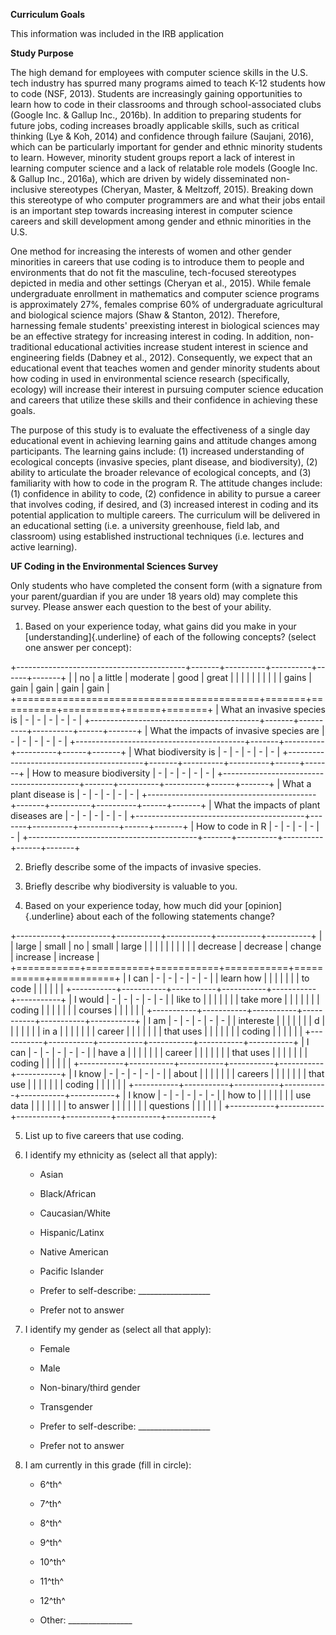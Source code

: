 **Curriculum Goals**

This information was included in the IRB application

**Study Purpose**

The high demand for employees with computer science skills in the U.S.
tech industry has spurred many programs aimed to teach K-12 students how
to code (NSF, 2013). Students are increasingly gaining opportunities to
learn how to code in their classrooms and through school-associated
clubs (Google Inc. & Gallup Inc., 2016b). In addition to preparing
students for future jobs, coding increases broadly applicable skills,
such as critical thinking (Lye & Koh, 2014) and confidence through
failure (Saujani, 2016), which can be particularly important for gender
and ethnic minority students to learn. However, minority student groups
report a lack of interest in learning computer science and a lack of
relatable role models (Google Inc. & Gallup Inc., 2016a), which are
driven by widely disseminated non-inclusive stereotypes (Cheryan,
Master, & Meltzoff, 2015). Breaking down this stereotype of who computer
programmers are and what their jobs entail is an important step towards
increasing interest in computer science careers and skill development
among gender and ethnic minorities in the U.S.

One method for increasing the interests of women and other gender
minorities in careers that use coding is to introduce them to people and
environments that do not fit the masculine, tech-focused stereotypes
depicted in media and other settings (Cheryan et al., 2015). While
female undergraduate enrollment in mathematics and computer science
programs is approximately 27%, females comprise 60% of undergraduate
agricultural and biological science majors (Shaw & Stanton, 2012).
Therefore, harnessing female students' preexisting interest in
biological sciences may be an effective strategy for increasing interest
in coding. In addition, non-traditional educational activities increase
student interest in science and engineering fields (Dabney et al.,
2012). Consequently, we expect that an educational event that teaches
women and gender minority students about how coding in used in
environmental science research (specifically, ecology) will increase
their interest in pursuing computer science education and careers that
utilize these skills and their confidence in achieving these goals.

The purpose of this study is to evaluate the effectiveness of a single
day educational event in achieving learning gains and attitude changes
among participants. The learning gains include: (1) increased
understanding of ecological concepts (invasive species, plant disease,
and biodiversity), (2) ability to articulate the broader relevance of
ecological concepts, and (3) familiarity with how to code in the program
R. The attitude changes include: (1) confidence in ability to code, (2)
confidence in ability to pursue a career that involves coding, if
desired, and (3) increased interest in coding and its potential
application to multiple careers. The curriculum will be delivered in an
educational setting (i.e. a university greenhouse, field lab, and
classroom) using established instructional techniques (i.e. lectures and
active learning).

**UF Coding in the Environmental Sciences Survey**

Only students who have completed the consent form (with a signature from
your parent/guardian if you are under 18 years old) may complete this
survey. Please answer each question to the best of your ability.

1.  Based on your experience today, what gains did you make in your
    [understanding]{.underline} of each of the following concepts?
    (select one answer per concept):

+------------------------------------------+-------+----------+----------+------+-------+
|                                          | no    | a little | moderate | good | great |
|                                          |       |          |          |      |       |
|                                          | gains | gain     | gain     | gain | gain  |
+==========================================+=======+==========+==========+======+=======+
| What an invasive species is              | -     | -        | -        | -    | -     |
+------------------------------------------+-------+----------+----------+------+-------+
| What the impacts of invasive species are | -     | -        | -        | -    | -     |
+------------------------------------------+-------+----------+----------+------+-------+
| What biodiversity is                     | -     | -        | -        | -    | -     |
+------------------------------------------+-------+----------+----------+------+-------+
| How to measure biodiversity              | -     | -        | -        | -    | -     |
+------------------------------------------+-------+----------+----------+------+-------+
| What a plant disease is                  | -     | -        | -        | -    | -     |
+------------------------------------------+-------+----------+----------+------+-------+
| What the impacts of plant diseases are   | -     | -        | -        | -    | -     |
+------------------------------------------+-------+----------+----------+------+-------+
| How to code in R                         | -     | -        | -        | -    | -     |
+------------------------------------------+-------+----------+----------+------+-------+

2.  Briefly describe some of the impacts of invasive species.

3.  Briefly describe why biodiversity is valuable to you.

4.  Based on your experience today, how much did your
    [opinion]{.underline} about each of the following statements change?

+-----------+-----------+-----------+-----------+-----------+-----------+
|           | large     | small     | no        | small     | large     |
|           |           |           |           |           |           |
|           | decrease  | decrease  | change    | increase  | increase  |
+===========+===========+===========+===========+===========+===========+
| I can     | -         | -         | -         | -         | -         |
| learn how |           |           |           |           |           |
| to code   |           |           |           |           |           |
+-----------+-----------+-----------+-----------+-----------+-----------+
| I would   | -         | -         | -         | -         | -         |
| like to   |           |           |           |           |           |
| take more |           |           |           |           |           |
| coding    |           |           |           |           |           |
| courses   |           |           |           |           |           |
+-----------+-----------+-----------+-----------+-----------+-----------+
| I am      | -         | -         | -         | -         | -         |
| intereste |           |           |           |           |           |
| d         |           |           |           |           |           |
| in a      |           |           |           |           |           |
| career    |           |           |           |           |           |
| that uses |           |           |           |           |           |
| coding    |           |           |           |           |           |
+-----------+-----------+-----------+-----------+-----------+-----------+
| I can     | -         | -         | -         | -         | -         |
| have a    |           |           |           |           |           |
| career    |           |           |           |           |           |
| that uses |           |           |           |           |           |
| coding    |           |           |           |           |           |
+-----------+-----------+-----------+-----------+-----------+-----------+
| I know    | -         | -         | -         | -         | -         |
| about     |           |           |           |           |           |
| careers   |           |           |           |           |           |
| that use  |           |           |           |           |           |
| coding    |           |           |           |           |           |
+-----------+-----------+-----------+-----------+-----------+-----------+
| I know    | -         | -         | -         | -         | -         |
| how to    |           |           |           |           |           |
| use data  |           |           |           |           |           |
| to answer |           |           |           |           |           |
| questions |           |           |           |           |           |
+-----------+-----------+-----------+-----------+-----------+-----------+

5.  List up to five careers that use coding.

6.  I identify my ethnicity as (select all that apply):

    -   Asian

    -   Black/African

    -   Caucasian/White

    -   Hispanic/Latinx

    -   Native American

    -   Pacific Islander

    -   Prefer to self-describe: \_\_\_\_\_\_\_\_\_\_\_\_\_\_\_\_\_\_

    -   Prefer not to answer

7.  I identify my gender as (select all that apply):

    -   Female

    -   Male

    -   Non-binary/third gender

    -   Transgender

    -   Prefer to self-describe: \_\_\_\_\_\_\_\_\_\_\_\_\_\_\_\_\_\_

    -   Prefer not to answer

8.  I am currently in this grade (fill in circle):

    -   6^th^

    -   7^th^

    -   8^th^

    -   9^th^

    -   10^th^

    -   11^th^

    -   12^th^

    -   Other: \_\_\_\_\_\_\_\_\_\_\_\_\_\_\_\_
